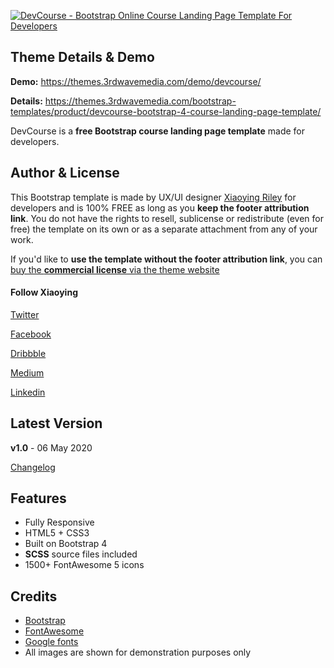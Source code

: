 <a href="https://themes.3rdwavemedia.com/bootstrap-templates/product/devcourse-bootstrap-4-course-landing-page-template/" target="_blank"><img src="https://themes.3rdwavemedia.com/wp-content/uploads/2020/03/DevCourse-Theme-Promo-Free.jpg" alt="DevCourse - Bootstrap Online Course Landing Page Template For Developers" /></a>

## Theme Details & Demo

**Demo:** https://themes.3rdwavemedia.com/demo/devcourse/

**Details:** https://themes.3rdwavemedia.com/bootstrap-templates/product/devcourse-bootstrap-4-course-landing-page-template/

DevCourse is a **free Bootstrap course landing page template** made for developers.

## Author & License

This Bootstrap template is made by UX/UI designer [Xiaoying Riley](https://twitter.com/3rdwave_themes) for developers and is 100% FREE as long as you **keep the footer attribution link**. You do not have the rights to resell, sublicense or redistribute (even for free) the template on its own or as a separate attachment from any of your work.

If you'd like to **use the template without the footer attribution link**, you can [buy the **commercial license** via the theme website](https://themes.3rdwavemedia.com/bootstrap-templates/product/devcourse-bootstrap-4-course-landing-page-template/)

#### Follow Xiaoying

[Twitter](https://twitter.com/3rdwave_themes)

[Facebook](https://www.facebook.com/3rdwavethemes/)

[Dribbble](https://dribbble.com/Xiaoying)

[Medium](https://medium.com/@3rdwave_themes)

[Linkedin](https://uk.linkedin.com/in/xiaoying)


## Latest Version
**v1.0** - 06 May 2020

[Changelog](https://themes.3rdwavemedia.com/bootstrap-templates/product/devcourse-bootstrap-4-course-landing-page-template/?target=changelog)


## Features

-  Fully Responsive
-  HTML5 + CSS3
-  Built on Bootstrap 4
-  **SCSS** source files included
-  1500+ FontAwesome 5 icons

## Credits
- [Bootstrap](https://getbootstrap.com/)
- [FontAwesome](https://fortawesome.github.io/Font-Awesome/)
- [Google fonts](https://fonts.google.com/)
- All images are shown for demonstration purposes only

